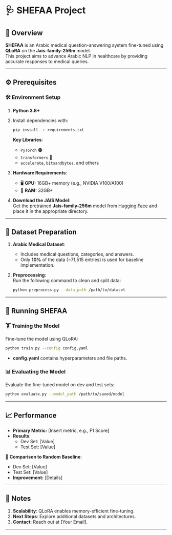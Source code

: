 
# 🩺 **SHEFAA Project**  

## 🌟 Overview  
**SHEFAA** is an Arabic medical question-answering system fine-tuned using **QLoRA** on the **Jais-family-256m** model.  
This project aims to advance Arabic NLP in healthcare by providing accurate responses to medical queries.

---

## ⚙️ Prerequisites  

### 🛠 Environment Setup  
1. **Python 3.8+**  
2. Install dependencies with:  
   ```bash
   pip install -r requirements.txt
   ```  
   **Key Libraries**:  
   - `PyTorch` 🟠  
   - `transformers` 🤗  
   - `accelerate`, `bitsandbytes`, and others  

3. **Hardware Requirements**:  
   - 🖥 **GPU:** 16GB+ memory (e.g., NVIDIA V100/A100)  
   - 🧠 **RAM:** 32GB+  

4. **Download the JAIS Model**:  
   Get the pretrained **Jais-family-256m** model from [Hugging Face](https://huggingface.co/) and place it in the appropriate directory.  

---

## 📂 Dataset Preparation  

1. **Arabic Medical Dataset**:  
   - Includes medical questions, categories, and answers.  
   - Only **10%** of the data (~71,515 entries) is used for baseline implementation.  

2. **Preprocessing**:  
   Run the following command to clean and split data:  
   ```bash
   python preprocess.py --data_path /path/to/dataset
   ```  

---

## 🚀 Running SHEFAA  

### 🏋️ Training the Model  
Fine-tune the model using QLoRA:  
```bash
python train.py --config config.yaml
```  
- **config.yaml** contains hyperparameters and file paths.  

### 📊 Evaluating the Model  
Evaluate the fine-tuned model on dev and test sets:  
```bash
python evaluate.py --model_path /path/to/saved/model
```  

---

## 📈 Performance  

- **Primary Metric:** [Insert metric, e.g., F1 Score]  
- **Results**:  
  - Dev Set: [Value]  
  - Test Set: [Value]  

🔄 **Comparison to Random Baseline**:  
  - Dev Set: [Value]  
  - Test Set: [Value]  
  - **Improvement:** [Details]  

---

## 📝 Notes  

1. **Scalability**: QLoRA enables memory-efficient fine-tuning.  
2. **Next Steps**: Explore additional datasets and architectures.  
3. **Contact**: Reach out at [Your Email].  

---
